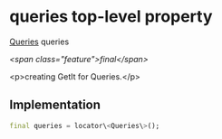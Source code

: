 


# queries top-level property









[Queries](../utils_queries/Queries-class.md) queries
  
_\<span class="feature"\>final\</span\>_



\<p\>creating GetIt for Queries.\</p\>



## Implementation

```dart
final queries = locator\<Queries\>();
```








